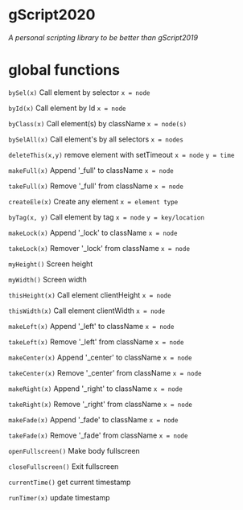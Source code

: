 # gScript2020
<h6>A personal scripting library to be better than gScript2019<h6>

<h1>global functions</h1>
<p><code>bySel(x)</code> Call element by selector <code>x = node</code></p>
<p><code>byId(x)</code> Call element by Id <code>x = node</code></p>
<p><code>byClass(x)</code> Call element(s) by className <code>x = node(s)</code></p>
<p><code>bySelAll(x)</code> Call element's by all selectors <code>x = nodes</code></p>
<p><code>deleteThis(x,y)</code> remove element with setTimeout <code>x = node</code>&nbsp;<code>y = time</code></p>
<p><code>makeFull(x)</code> Append '_full' to className <code>x = node</code></p>
<p><code>takeFull(x)</code> Remove '_full' from className <code>x = node</code></p>
<p><code>createEle(x)</code> Create any element <code>x = element type</code></p>
<p><code>byTag(x, y)</code> Call element by tag <code>x = node</code>&nbsp;<code>y = key/location</code></p>
<p><code>makeLock(x)</code> Append '_lock' to className <code>x = node</code></p>
<p><code>takeLock(x)</code> Remover '_lock' from className <code>x = node</code></p>
<p><code>myHeight()</code> Screen height </p>
<p><code>myWidth()</code> Screen width </p>
<p><code>thisHeight(x)</code> Call element clientHeight <code>x = node</code></p>
<p><code>thisWidth(x)</code> Call element clientWidth <code>x = node</code></p>
<p><code>makeLeft(x)</code> Append '_left' to className <code>x = node</code></p>
<p><code>takeLeft(x)</code> Remove '_left' from className <code>x = node</code></p>
<p><code>makeCenter(x)</code> Append '_center' to className <code>x = node</code></p>
<p><code>takeCenter(x)</code> Remove '_center' from className <code>x = node</code></p>
<p><code>makeRight(x)</code> Append '_right' to className <code>x = node</code></p>
<p><code>takeRight(x)</code> Remove '_right' from className <code>x = node</code></p>
<p><code>makeFade(x)</code> Append '_fade' to className <code>x = node</code></p>
<p><code>takeFade(x)</code> Remove '_fade' from className <code>x = node</code></p>
<p><code>openFullscreen()</code> Make body fullscreen </p>
<p><code>closeFullscreen()</code> Exit fullscreen </p>
<p><code>currentTime()</code> get current timestamp </p>
<p><code>runTimer(x)</code> update timestamp </p>
